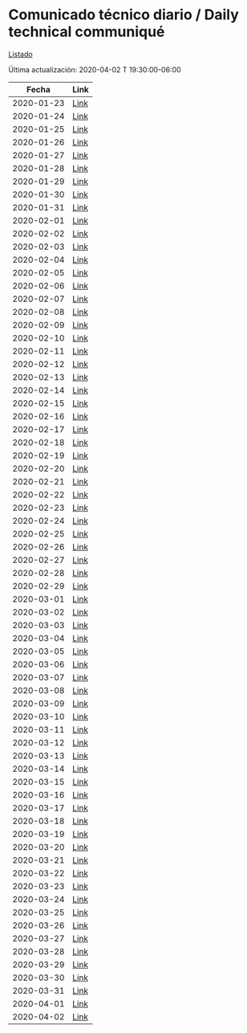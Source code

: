 # Comunicado técnico diario / Daily technical communiqué

[Listado](https://www.gob.mx/salud/documentos/informacion-internacional-y-nacional-sobre-nuevo-coronavirus-2019-ncov)

Última actualización: 2020-04-02 T 19:30:00-06:00

| Fecha               | Link        |
| ------------------- | ----------  |
| 2020-01-23          | [Link](https://www.gob.mx/salud/prensa/017-nuevo-coronavirus?idiom=es)  |
| 2020-01-24          | [Link](https://www.gob.mx/salud/prensa/019-nuevo-coronavirus-comunicado-tecnico-diario?idiom=es)  |
| 2020-01-25          | [Link](https://www.gob.mx/salud/prensa/022-nuevo-coronavirus-comunicado-tecnico-diario?idiom=es)  |
| 2020-01-26          | [Link](https://www.gob.mx/salud/prensa/025-nuevo-coronavirus-comunicado-tecnico-diario?idiom=es)  |
| 2020-01-27          | [Link](https://www.gob.mx/salud/prensa/028-nuevo-coronavirus-comunicado-tecnico-diario?idiom=es)  |
| 2020-01-28          | [Link](https://www.gob.mx/salud/prensa/030-nuevo-coronavirus-comunicado-tecnico-diario?idiom=es)  |
| 2020-01-29          | [Link](https://www.gob.mx/salud/prensa/31-nuevo-coronavirus-comunicado-tecnico-diario?idiom=es)  |
| 2020-01-30          | [Link](https://www.gob.mx/salud/prensa/nuevo-coronavirus-comunicado-tecnico-diario-233610?idiom=es)  |
| 2020-01-31          | [Link](https://www.gob.mx/salud/prensa/nuevo-coronavirus-comunicado-tecnico-diario?idiom=es)  |
| 2020-02-01          | [Link](https://www.gob.mx/salud/prensa/nuevo-coronavirus-comunicado-tecnico-diario-233796?idiom=es)  |
| 2020-02-02          | [Link](https://www.gob.mx/salud/prensa/038-nuevo-coronavirus-comunicado-tecnico-diario?idiom=es)  |
| 2020-02-03          | [Link](https://www.gob.mx/salud/prensa/040-nuevo-coronavirus-comunicado-tecnico-diario?idiom=es)  |
| 2020-02-04          | [Link](https://www.gob.mx/salud/prensa/nuevo-coronavirus-comunicado-tecnico-diario-233900?idiom=es)  |
| 2020-02-05          | [Link](https://www.gob.mx/salud/prensa/nuevo-coronavirus-comunicado-tecnico-diario-234061?idiom=es)  |
| 2020-02-06          | [Link](https://www.gob.mx/salud/prensa/nuevo-coronavirus-comunicado-tecnico-diario-234104?idiom=es)  |
| 2020-02-07          | [Link](https://www.gob.mx/salud/prensa/nuevo-coronavirus-comunicado-tecnico-diario-234204?idiom=es)  |
| 2020-02-08          | [Link](https://www.gob.mx/salud/prensa/nuevo-coronavirus-comunicado-tecnico-diario-234269?idiom=es)  |
| 2020-02-09          | [Link](https://www.gob.mx/salud/prensa/nuevo-coronavirus-comunicado-tecnico-diario-234273?idiom=es)  |
| 2020-02-10          | [Link](https://www.gob.mx/salud/prensa/052-nuevo-coronavirus-comunicado-tecnico-diario?idiom=es)  |
| 2020-02-11          | [Link](https://www.gob.mx/salud/prensa/nuevo-coronavirus-comunicado-tecnico-diario-234533?idiom=es)  |
| 2020-02-12          | [Link](https://www.gob.mx/salud/prensa/nuevo-coronavirus-comunicado-tecnico-diario-234697?idiom=es)  |
| 2020-02-13          | [Link](https://www.gob.mx/salud/prensa/nuevo-coronavirus-en-el-mundo-covid-19-comunicado-tecnico-diario?idiom=es)  |
| 2020-02-14          | [Link](https://www.gob.mx/salud/prensa/nuevo-coronavirus-en-el-mundo-covid-19-comunicado-tecnico-diario-234939?idiom=es)  |
| 2020-02-15          | [Link](https://www.gob.mx/salud/prensa/063-nuevo-coronavirus-en-el-mundo-covid-19-comunicado-tecnico-diario?idiom=es)  |
| 2020-02-16          | [Link](https://www.gob.mx/salud/prensa/064-nuevo-coronavirus-en-el-mundo-covid-19-comunicado-tecnico-diario?idiom=es)  |
| 2020-02-17          | [Link](https://www.gob.mx/salud/prensa/065-nuevo-coronavirus-en-el-mundo-covid-19-comunicado-tecnico-diario?idiom=es)  |
| 2020-02-18          | [Link](https://www.gob.mx/salud/prensa/065-nuevo-coronavirus-en-el-mundo-covid-19-comunicado-tecnico-diario-235210?idiom=es)  |
| 2020-02-19          | [Link](https://www.gob.mx/salud/prensa/nuevo-coronavirus-en-el-mundo-covid-19-comunicado-tecnico-diario-235410?idiom=es)  |
| 2020-02-20          | [Link](https://www.gob.mx/salud/prensa/nuevo-coronavirus-en-el-mundo-covid-19-comunicado-tecnico-diario-235555?idiom=es)  |
| 2020-02-21          | [Link](https://www.gob.mx/salud/prensa/nuevo-coronavirus-en-el-mundo-covid-19-comunicado-tecnico-diario-235592?idiom=es)  |
| 2020-02-22          | [Link](https://www.gob.mx/salud/prensa/nuevo-coronavirus-en-el-mundo-covid-19-comunicado-tecnico-diario-235658?idiom=es)  |
| 2020-02-23          | [Link](https://www.gob.mx/salud/prensa/nuevo-coronavirus-en-el-mundo-covid-19-comunicado-tecnico-diario-235667?idiom=es)  |
| 2020-02-24          | [Link](https://www.gob.mx/salud/prensa/nuevo-coronavirus-en-el-mundo-covid-19-comunicado-tecnico-diario-235764?idiom=es)  |
| 2020-02-25          | [Link](https://www.gob.mx/salud/prensa/nuevo-coronavirus-en-el-mundo-covid-19-comunicado-tecnico-diario-235867?idiom=es)  |
| 2020-02-26          | [Link](https://www.gob.mx/salud/prensa/nuevo-coronavirus-en-el-mundo-covid-19-comunicado-tecnico-diario-236086?idiom=es)  |
| 2020-02-27          | [Link](https://www.gob.mx/salud/prensa/nuevo-coronavirus-en-el-mundo-covid-19-comunicado-tecnico-diario-236176?idiom=es)  |
| 2020-02-28          | [Link](https://www.gob.mx/salud/prensa/nuevo-coronavirus-en-el-mundo-covid-19-comunicado-tecnico-diario-236339?idiom=es)  |
| 2020-02-29          | [Link](https://www.gob.mx/salud/prensa/nuevo-coronavirus-en-el-mundo-covid-19-comunicado-tecnico-diario-236362?idiom=es)  |
| 2020-03-01          | [Link](https://www.gob.mx/salud/prensa/nuevo-coronavirus-en-el-mundo-covid-19-comunicado-tecnico-diario-236388?idiom=es)  |
| 2020-03-02          | [Link](https://www.gob.mx/salud/prensa/nuevo-coronavirus-en-el-mundo-covid-19-comunicado-tecnico-diario-236525?idiom=es)  |
| 2020-03-03          | [Link](https://www.gob.mx/salud/prensa/nuevo-coronavirus-en-el-mundo-covid-19-comunicado-tecnico-diario-236595?idiom=es)  |
| 2020-03-04          | [Link](https://www.gob.mx/salud/prensa/nuevo-coronavirus-en-el-mundo-covid-19-comunicado-tecnico-diario-236716?idiom=es)  |
| 2020-03-05          | [Link](https://www.gob.mx/salud/prensa/nuevo-coronavirus-en-el-mundo-covid-19-comunicado-tecnico-diario-236855?idiom=es)  |
| 2020-03-06          | [Link](https://www.gob.mx/salud/prensa/nuevo-coronavirus-en-el-mundo-covid-19-comunicado-tecnico-diario-236932?idiom=es)  |
| 2020-03-07          | [Link](https://www.gob.mx/salud/prensa/nuevo-coronavirus-en-el-mundo-covid-19-comunicado-tecnico-diario-236991?idiom=es)  |
| 2020-03-08          | [Link](https://www.gob.mx/salud/prensa/nuevo-coronavirus-en-el-mundo-covid-19-comunicado-tecnico-diario-237012?idiom=es)  |
| 2020-03-09          | [Link](https://www.gob.mx/salud/prensa/nuevo-coronavirus-en-el-mundo-covid-19-comunicado-tecnico-diario-237123?idiom=es)  |
| 2020-03-10          | [Link](https://www.gob.mx/salud/prensa/nuevo-coronavirus-en-el-mundo-covid-19-comunicado-tecnico-diario-237331?idiom=es)  |
| 2020-03-11          | [Link](https://www.gob.mx/salud/prensa/nuevo-coronavirus-en-el-mundo-covid-19-comunicado-tecnico-diario-237421?idiom=es)  |
| 2020-03-12          | [Link](https://www.gob.mx/salud/prensa/nuevo-coronavirus-en-el-mundo-covid-19-comunicado-tecnico-diario-237774?idiom=es)  |
| 2020-03-13          | [Link](https://www.gob.mx/salud/prensa/nuevo-coronavirus-en-el-mundo-covid-19-comunicado-tecnico-diario-237909?idiom=es)  |
| 2020-03-14          | [Link](https://www.gob.mx/salud/prensa/nuevo-coronavirus-en-el-mundo-covid-19-comunicado-tecnico-diario-237953?idiom=es)  |
| 2020-03-15          | [Link](https://www.gob.mx/salud/prensa/nuevo-coronavirus-en-el-mundo-covid-19-comunicado-tecnico-diario-237961?idiom=es)  |
| 2020-03-16           | [Link]( https://www.gob.mx/salud/prensa/nuevo-coronavirus-en-el-mundo-covid-19-comunicado-tecnico-diario-237987) |
| 2020-03-17           | [Link](https://www.gob.mx/salud/prensa/nuevo-coronavirus-en-el-mundo-covid-19-comunicado-tecnico-diario-238137) |
| 2020-03-18           | [Link](https://www.gob.mx/salud/prensa/nuevo-coronavirus-en-el-mundo-covid-19-comunicado-tecnico-diario-238319) |
| 2020-03-19           | [Link](https://www.gob.mx/salud/prensa/nuevo-coronavirus-en-el-mundo-covid-19-comunicado-tecnico-diario-238448) |
| 2020-03-20           | [Link](https://www.gob.mx/salud/prensa/nuevo-coronavirus-en-el-mundo-covid-19-comunicado-tecnico-diario-238631) |
| 2020-03-21           | [Link](https://www.gob.mx/salud/prensa/nuevo-coronavirus-en-el-mundo-covid-19-comunicado-tecnico-diario-238669?idiom=es) |
| 2020-03-22           | [Link](https://www.gob.mx/salud/prensa/nuevo-coronavirus-en-el-mundo-covid-19-comunicado-tecnico-diario-238709) |
| 2020-03-23           | [Link](https://www.gob.mx/salud/prensa/nuevo-coronavirus-en-el-mundo-covid-19-comunicado-tecnico-diario-238802) |
| 2020-03-24           | [Link](https://www.gob.mx/salud/prensa/nuevo-coronavirus-en-el-mundo-covid-19-comunicado-tecnico-diario-238844?idiom=es) |
| 2020-03-25           | [Link](https://www.gob.mx/salud/prensa/nuevo-coronavirus-en-el-mundo-covid-19-comunicado-tecnico-diario-238967?idiom=es) |
| 2020-03-26           | [Link](https://www.gob.mx/salud/prensa/nuevo-coronavirus-en-el-mundo-covid-19-comunicado-tecnico-diario-239052?idiom=es) |
| 2020-03-27           | [Link](https://www.gob.mx/salud/prensa/nuevo-coronavirus-en-el-mundo-covid-19-comunicado-tecnico-diario-239114?idiom=es) |
| 2020-03-28           | [Link](https://www.gob.mx/salud/prensa/nuevo-coronavirus-en-el-mundo-covid-19-comunicado-tecnico-diario-239154?idiom=es) |
| 2020-03-29           | [Link](https://www.gob.mx/salud/prensa/nuevo-coronavirus-en-el-mundo-covid-19-comunicado-tecnico-diario-239170?idiom=es) |
| 2020-03-30           | [Link](https://www.gob.mx/salud/prensa/nuevo-coronavirus-en-el-mundo-covid-19-comunicado-tecnico-diario-239244?idiom=es) |
| 2020-03-31           | [Link](https://www.gob.mx/salud/prensa/nuevo-coronavirus-en-el-mundo-covid-19-comunicado-tecnico-diario-239396?idiom=es) |
| 2020-04-01           | [Link](https://www.gob.mx/salud/prensa/nuevo-coronavirus-en-el-mundo-covid-19-comunicado-tecnico-diario-239526?idiom=es) |
| 2020-04-02           | [Link](https://www.gob.mx/salud/prensa/nuevo-coronavirus-en-el-mundo-covid-19-comunicado-tecnico-diario-239588?idiom=es) |
